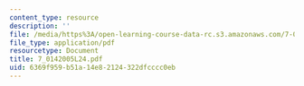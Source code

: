 ```yaml
---
content_type: resource
description: ''
file: /media/https%3A/open-learning-course-data-rc.s3.amazonaws.com/7-014-introductory-biology-spring-2005/6369f959b51a14e82124322dfcccc0eb_7_0142005L24.pdf
file_type: application/pdf
resourcetype: Document
title: 7_0142005L24.pdf
uid: 6369f959-b51a-14e8-2124-322dfcccc0eb
---
```

